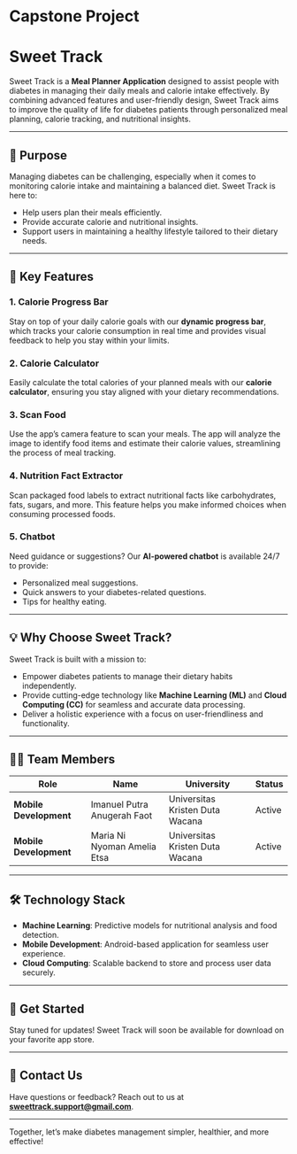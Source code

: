 # Capstone Project

# Sweet Track

Sweet Track is a **Meal Planner Application** designed to assist people with diabetes in managing their daily meals and calorie intake effectively. By combining advanced features and user-friendly design, Sweet Track aims to improve the quality of life for diabetes patients through personalized meal planning, calorie tracking, and nutritional insights.

---

## 🎯 **Purpose**
Managing diabetes can be challenging, especially when it comes to monitoring calorie intake and maintaining a balanced diet. Sweet Track is here to:
- Help users plan their meals efficiently.
- Provide accurate calorie and nutritional insights.
- Support users in maintaining a healthy lifestyle tailored to their dietary needs.

---

## 🌟 **Key Features**

### 1. **Calorie Progress Bar**
Stay on top of your daily calorie goals with our **dynamic progress bar**, which tracks your calorie consumption in real time and provides visual feedback to help you stay within your limits.

### 2. **Calorie Calculator**
Easily calculate the total calories of your planned meals with our **calorie calculator**, ensuring you stay aligned with your dietary recommendations.

### 3. **Scan Food**
Use the app’s camera feature to scan your meals. The app will analyze the image to identify food items and estimate their calorie values, streamlining the process of meal tracking.

### 4. **Nutrition Fact Extractor**
Scan packaged food labels to extract nutritional facts like carbohydrates, fats, sugars, and more. This feature helps you make informed choices when consuming processed foods.

### 5. **Chatbot**
Need guidance or suggestions? Our **AI-powered chatbot** is available 24/7 to provide:
- Personalized meal suggestions.
- Quick answers to your diabetes-related questions.
- Tips for healthy eating.

---

## 💡 **Why Choose Sweet Track?**
Sweet Track is built with a mission to:
- Empower diabetes patients to manage their dietary habits independently.
- Provide cutting-edge technology like **Machine Learning (ML)** and **Cloud Computing (CC)** for seamless and accurate data processing.
- Deliver a holistic experience with a focus on user-friendliness and functionality.

---

## 👨‍💻 **Team Members**
| Role                  | Name                                  | University                                      | Status   |
|-----------------------|---------------------------------------|------------------------------------------------|----------|
| **Mobile Development**| Imanuel Putra Anugerah Faot          | Universitas Kristen Duta Wacana                | Active   |
| **Mobile Development**| Maria Ni Nyoman Amelia Etsa          | Universitas Kristen Duta Wacana                | Active   |

---

## 🛠️ **Technology Stack**
- **Machine Learning**: Predictive models for nutritional analysis and food detection.
- **Mobile Development**: Android-based application for seamless user experience.
- **Cloud Computing**: Scalable backend to store and process user data securely.

---

## 📱 **Get Started**
Stay tuned for updates! Sweet Track will soon be available for download on your favorite app store.

---

## 📩 **Contact Us**
Have questions or feedback? Reach out to us at **sweettrack.support@gmail.com**.

---

Together, let’s make diabetes management simpler, healthier, and more effective!
